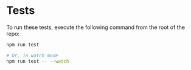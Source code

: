 # Tests

To run these tests, execute the following command from the root of the repo:

```sh
npm run test

# Or, in watch mode
npm run test -- --watch
```
